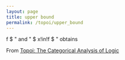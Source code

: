 ```yaml
---
layout: page
title: upper bound
permalink: /topoi/upper_bound
---
```

f $ " and " $ x!in!f $ " obtains


From [Topoi: The Categorical Analysis of Logic](https://mathgloss.github.io/MathGloss/topoi.html)